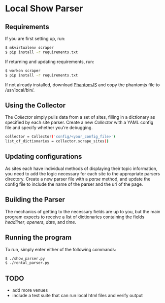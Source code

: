 Local Show Parser
=================

Requirements
------------

If you are first setting up, run: 

```bash
$ mkvirtualenv scraper
$ pip install -r requirements.txt
```

If returning and updating requirements, run:

```bash
$ workon scraper
$ pip install -r requirements.txt
```

If not already installed, download [PhantomJS](http://phantomjs.org/download.html) and copy the phantomjs file to /usr/local/bin/. 

Using the Collector
-------------------

The *Collector* simply pulls data from a set of sites, filling in a dictionary as specified by each site parser. Create a new *Collector* with a YAML config file and specify whether you're debugging.

```bash
collector = Collector('config/<your_config_file>')
list_of_dictionaries = collector.scrape_sites()
```

Updating configurations
-----------------------

As sites each have individual methods of displaying their topic information, you need to add the logic necessary for each site to the appropriate parsers directory. Create a new parser file with a *parse* method, and update the config file to include the name of the parser and the url of the page.

Building the Parser
-------------------

The mechanics of getting to the necessary fields are up to you, but the main program expects to receive a list of dictionaries containing the fields *headliner*, *openers*, *date*, and *time*.

Running the program
-------------------

To run, simply enter either of the following commands:

```bash
$ ./show_parser.py
$ ./rental_parser.py
```

TODO
----

-	add more venues
-	include a test suite that can run local html files and verify output